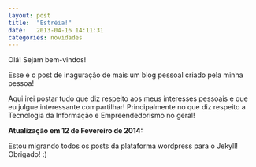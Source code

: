```yaml
---
layout: post
title:  "Estréia!"
date:   2013-04-16 14:11:31
categories: novidades 
---
```

Olá! Sejam bem-vindos!

Esse é o post de inaguração de mais um blog pessoal criado pela minha pessoa!

Aqui irei postar tudo que diz respeito aos meus interesses pessoais e que eu julgue interessante compartilhar! Principalmente no que diz respeito a Tecnologia da Informação e Empreendedorismo no geral!

**Atualização em 12 de Fevereiro de 2014:**

Estou migrando todos os posts da plataforma wordpress para o Jekyll! Obrigado! :)
